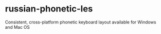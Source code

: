 # russian-phonetic-les
Consistent, cross-platform phonetic keyboard layout available for Windows and Mac OS

